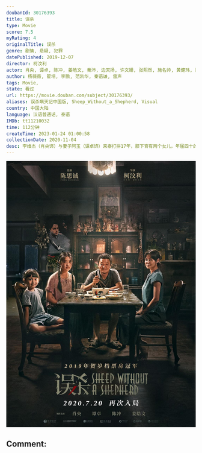 ```yaml
---
doubanId: 30176393
title: 误杀
type: Movie
score: 7.5
myRating: 4
originalTitle: 误杀
genre: 剧情, 悬疑, 犯罪
datePublished: 2019-12-07
director: 柯汶利
actor: 肖央, 谭卓, 陈冲, 姜皓文, 秦沛, 边天扬, 许文姗, 张熙然, 施名帅, 黄健玮, 陈志朋, 谷洋, 张林
author: 杨薇薇, 翟培, 李鹏, 范凯华, 秦语谦, 雷声
tags: Movie, 
state: 看过
url: https://movie.douban.com/subject/30176393/
aliases: 误杀瞒天记中国版, Sheep_Without_a_Shepherd, Visual
country: 中国大陆
language: 汉语普通话, 泰语
IMDb: tt11210032
time: 112分钟
createTime: 2023-01-24 01:00:58
collectionDate: 2020-11-04
desc: 李维杰（肖央饰）与妻子阿玉（谭卓饰）来泰打拼17年，膝下育有两个女儿，年届四十的他靠开设网络公司为生，为人也颇得小镇居民的好感，而这一切美好却被突如其来的不速之客打破。这个充斥走私，贩毒活动的边陲...
---
```


![image](assets/p2614628862.jpg)

Comment: 
---

